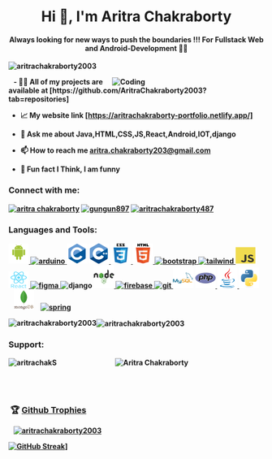 <h1 align="center">Hi 👋, I'm Aritra Chakraborty</h1>
<h4 align="center">Always looking for new ways to push the boundaries !!! For <strong>Fullstack Web </strong> and <strong>Android-Development 👨‍💻  <strong></strong></h4>

<p align="left"> <img src="https://komarev.com/ghpvc/?username=aritrachakraborty2003&label=Profile%20views&color=0e75b6&style=flat" alt="aritrachakraborty2003" /> </p>
&nbsp;&nbsp;
<img align="right" alt="Coding" width="300" src="https://media.tenor.com/NOYF3f82b_gAAAAC/programmer.gif">
- 👨‍💻 All of my projects are available at [https://github.com/AritraChakraborty2003?tab=repositories]

- 📈  My website link [https://aritrachakraborty-portfolio.netlify.app/]

- 💬 Ask me about **Java,HTML,CSS,JS,React,Android,IOT,django**

- 📫 How to reach me **aritra.chakraborty203@gmail.com**

- 🤣 Fun fact **I Think, I am funny**


<h3 align="left">Connect with me:</h3>
<p align="left">
<a href="https://www.linkedin.com/in/aritra-chakraborty-396604217/" target="blank"><img align="center" src="https://raw.githubusercontent.com/rahuldkjain/github-profile-readme-generator/master/src/images/icons/Social/linked-in-alt.svg" alt="aritra chakraborty" height="30" width="40" /></a>
<a href="https://www.leetcode.com/gungun897" target="blank"><img align="center" src="https://raw.githubusercontent.com/rahuldkjain/github-profile-readme-generator/master/src/images/icons/Social/leet-code.svg" alt="gungun897" height="30" width="40" /></a>
<a href="https://auth.geeksforgeeks.org/user/aritrachakraborty487" target="blank"><img align="center" src="https://raw.githubusercontent.com/rahuldkjain/github-profile-readme-generator/master/src/images/icons/Social/geeks-for-geeks.svg" alt="aritrachakraborty487" height="30" width="40" /></a>
  
</p>

<h3 align="left">Languages and Tools:</h3>

<p align="left"> <a href="https://developer.android.com" target="_blank" rel="noreferrer"> <img src="https://raw.githubusercontent.com/devicons/devicon/master/icons/android/android-original-wordmark.svg" alt="android" width="40" height="40"/> </a> <a href="https://www.arduino.cc/" target="_blank" rel="noreferrer"> 
<img src="https://cdn.worldvectorlogo.com/logos/arduino-1.svg" alt="arduino" width="40" height="40"/> </a>  
  <img src="https://raw.githubusercontent.com/devicons/devicon/master/icons/c/c-original.svg" alt="c" width="40" height="40"/> </a> <a href="https://www.w3schools.com/cpp/" target="_blank" rel="noreferrer"> <img src="https://raw.githubusercontent.com/devicons/devicon/master/icons/cplusplus/cplusplus-original.svg" alt="cplusplus" width="40" height="40"/> </a> <a href="https://www.w3schools.com/css/" target="_blank" rel="noreferrer"> <img src="https://raw.githubusercontent.com/devicons/devicon/master/icons/css3/css3-original-wordmark.svg" alt="css3" width="40" height="40"/> </a> <a href="https://www.djangoproject.com/" target="_blank" rel="noreferrer">
<img src="https://raw.githubusercontent.com/devicons/devicon/master/icons/html5/html5-original-wordmark.svg" alt="html5" width="40" height="40"/> </a> <a href="https://www.java.com" target="_blank" rel="noreferrer">
<a href="https://getbootstrap.com" target="_blank" rel="noreferrer"> <img src="https://github.com/AritraChakraborty2003/AritraChakraborty2003/assets/107548404/21da152b-fc58-413e-a91a-a8d3644d2125" alt="bootstrap" width="60" height="40"/> </a> <a href="https://www.cprogramming.com/" target="_blank" rel="noreferrer">
<a href="https://tailwindcss.com/" target="_blank" rel="noreferrer"> <img src="https://www.vectorlogo.zone/logos/tailwindcss/tailwindcss-icon.svg" alt="tailwind" width="40" height="40"/> </a>
<a href="https://developer.mozilla.org/en-US/docs/Web/JavaScript" target="_blank" rel="noreferrer"> <img src="https://raw.githubusercontent.com/devicons/devicon/master/icons/javascript/javascript-original.svg" alt="javascript" width="40" height="33"/> </a> <a href="https://www.mysql.com/" target="_blank" rel="noreferrer">
 <a href="https://reactjs.org/" target="_blank" rel="noreferrer"> <img src="https://raw.githubusercontent.com/devicons/devicon/master/icons/react/react-original-wordmark.svg" alt="react" width="40" height="33"/> </a> <a href="https://www.sqlite.org/" target="_blank" rel="noreferrer">
<a href="https://www.figma.com/" target="_blank" rel="noreferrer"> <img src="https://www.vectorlogo.zone/logos/figma/figma-icon.svg" alt="figma" width="40" height="33"/> </a>
<a> <img src="https://cdn.worldvectorlogo.com/logos/django.svg" alt="django" width="40" height="33"/> </a>
<a href="https://nodejs.org" target="_blank" rel="noreferrer"> <img src="https://raw.githubusercontent.com/devicons/devicon/master/icons/nodejs/nodejs-original-wordmark.svg" alt="nodejs" width="40" height="45"/> </a>
<a href="https://firebase.google.com/" target="_blank" rel="noreferrer"> <img src="https://www.vectorlogo.zone/logos/firebase/firebase-icon.svg" alt="firebase" width="40" height="40"/> </a> <a href="https://git-scm.com/" target="_blank" rel="noreferrer"> <img src="https://www.vectorlogo.zone/logos/git-scm/git-scm-icon.svg" alt="git" width="40" height="40"/> </a> <img src="https://raw.githubusercontent.com/devicons/devicon/master/icons/mysql/mysql-original-wordmark.svg" alt="mysql" width="40" height="40"/> </a> <a href="https://www.php.net" target="_blank" rel="noreferrer"> <img src="https://raw.githubusercontent.com/devicons/devicon/master/icons/php/php-original.svg" alt="php" width="40" height="40"/> </a> <a href="https://www.python.org" target="_blank" rel="noreferrer"> 
<a href="https://www.java.com" target="_blank" rel="noreferrer"> <img src="https://raw.githubusercontent.com/devicons/devicon/master/icons/java/java-original.svg" alt="java" width="40" height="40"/> </a> 
 <a href="https://www.python.org" target="_blank" rel="noreferrer"> <img src="https://raw.githubusercontent.com/devicons/devicon/master/icons/python/python-original.svg" alt="python" width="40" height="40"/> </a>&nbsp;&nbsp; 
<a><img src="https://raw.githubusercontent.com/devicons/devicon/master/icons/mongodb/mongodb-original-wordmark.svg" alt="mongodb" width="40" height="40"/> </a>&nbsp;&nbsp; 
<a href="https://spring.io/" target="_blank" rel="noreferrer"> <img src="https://www.vectorlogo.zone/logos/springio/springio-icon.svg" alt="spring" width="40" height="40"/> </a> 


<a><img align="left" src="https://github-readme-stats.vercel.app/api/top-langs?username=aritrachakraborty2003&show_icons=true&locale=en&layout=compact" alt="aritrachakraborty2003" /></a>

<a><img align="center" src="https://github-readme-stats.vercel.app/api?username=aritrachakraborty2003&show_icons=true&theme=radical&locale=en" alt="aritrachakraborty2003" /></a>


<h3 align="left">Support:</h3>
<p><a href="https://www.buymeacoffee.com/aritrachakS"> <img align="left" src="https://cdn.buymeacoffee.com/buttons/v2/default-yellow.png" height="50" width="210" alt="aritrachakS" /></a><a href="https://ko-fi.com/Aritra Chakraborty"> <img align="left" src="https://cdn.ko-fi.com/cdn/kofi3.png?v=3" height="50" width="210" alt="Aritra Chakraborty" /></a></p><br><br>

<br>
<br>

<h3>&nbsp;🏆  <u>Github Trophies</u></h3>
<p align="left"> &nbsp;&nbsp;&nbsp;<a href="https://github.com/ryo-ma/github-profile-trophy"><img src="https://github-profile-trophy.vercel.app/?username=aritrachakraborty2003" alt="aritrachakraborty2003"/></a> </p>



[![GitHub Streak](https://streak-stats.demolab.com?user=AritraChakraborty2003&theme=dark&border_radius=5&date_format=M%20j%5B%2C%20Y%5D&card_width=550&card_height=210)](https://git.io/streak-stats)]


